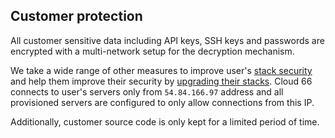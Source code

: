 <!-- usedin: [ _general/Introduction] - post: -->


## Customer protection

All customer sensitive data including API keys, SSH keys and passwords are encrypted with a multi-network setup for the decryption mechanism.

We take a wide range of other measures to improve user's [stack security](/managing-your-stack/stack-network-settings) and help them improve their security by [upgrading their stacks](/managing-your-stack/applying-upgrades). Cloud 66 connects to user's servers only from `54.84.166.97` address and all provisioned servers are configured to only allow connections from this IP.

Additionally, customer source code is only kept for a limited period of time.
